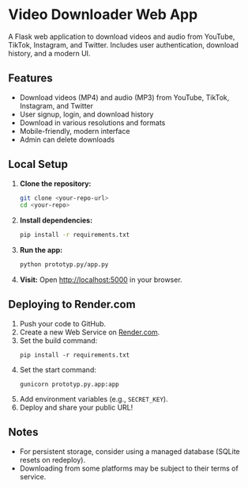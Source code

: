 # Video Downloader Web App

A Flask web application to download videos and audio from YouTube, TikTok, Instagram, and Twitter. Includes user authentication, download history, and a modern UI.

## Features
- Download videos (MP4) and audio (MP3) from YouTube, TikTok, Instagram, and Twitter
- User signup, login, and download history
- Download in various resolutions and formats
- Mobile-friendly, modern interface
- Admin can delete downloads

## Local Setup

1. **Clone the repository:**
   ```bash
   git clone <your-repo-url>
   cd <your-repo>
   ```
2. **Install dependencies:**
   ```bash
   pip install -r requirements.txt
   ```
3. **Run the app:**
   ```bash
   python prototyp.py/app.py
   ```
4. **Visit:**
   Open [http://localhost:5000](http://localhost:5000) in your browser.

## Deploying to Render.com

1. Push your code to GitHub.
2. Create a new Web Service on [Render.com](https://render.com/).
3. Set the build command:
   ```
   pip install -r requirements.txt
   ```
4. Set the start command:
   ```
   gunicorn prototyp.py.app:app
   ```
5. Add environment variables (e.g., `SECRET_KEY`).
6. Deploy and share your public URL!

## Notes
- For persistent storage, consider using a managed database (SQLite resets on redeploy).
- Downloading from some platforms may be subject to their terms of service. 